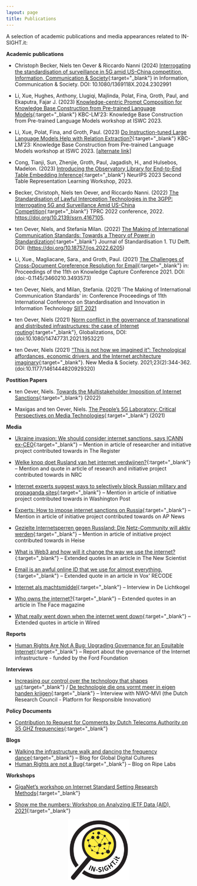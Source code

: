 ```yaml
---
layout: page
title: Publications
---
```


A selection of academic publications and media appearances related to IN-SIGHT.it:

**Academic publications**

- Christoph Becker, Niels ten Oever & Riccardo Nanni (2024) [Interrogating the standardisation of surveillance in 5G amid US–China competition, Information, Communication & Society](https://doi.org/10.1080/1369118X.2024.2302991){:target="_blank"} in Information, Communication & Society. DOI: 10.1080/1369118X.2024.2302991

- Li, Xue, Hughes, Anthony, Llugiqi, Majlinda, Polat, Fina, Groth, Paul, and Ekaputra, Fajar J. (2023) [Knowledge-centric Prompt Composition for Knowledge Base Construction from Pre-trained Language Models](https://lm-kbc.github.io/workshop2023/proceedings/3_Li.pdf){:target="_blank"} KBC-LM’23: Knowledge Base Construction from Pre-trained Language Models workshop at ISWC 2023.

- Li, Xue, Polat, Fina, and Groth, Paul. (2023) [Do Instruction-tuned Large Language Models Help with Relation Extraction?](https://openreview.net/forum?id=8DiJU0Dyqe){:target="_blank"} KBC-LM’23: Knowledge Base Construction from Pre-trained Language Models workshop at ISWC 2023. [[alternate link]](https://effyli.github.io/llmre.pdf)

- Cong, Tianji, Sun, Zhenjie, Groth, Paul, Jagadish, H., and Hulsebos, Madelon. (2023) [Introducing the Observatory Library for End-to-End Table Embedding Inference](https://openreview.net/forum?id=JIrTIMI5Yd){:target="_blank"} NeurIPS 2023 Second Table Representation Learning Workshop, 2023.

- Becker, Christoph, Niels ten Oever, and Riccardo Nanni. (2022) [The Standardisation of Lawful Interception Technologies in the 3GPP: Interrogating 5G and Surveillance Amid US-China Competition](https://papers.ssrn.com/sol3/papers.cfm?abstract_id=4167105){:target="_blank"} TPRC 2022 conference, 2022. https://doi.org/10.2139/ssrn.4167105.

- ten Oever, Niels, and Stefania Milan. (2022) [The Making of International Communication Standards: Towards a Theory of Power in Standardization](https://journals.open.tudelft.nl/jos/article/view/6205){:target="_blank"} Journal of Standardisation 1. TU Delft. DOI: (https://doi.org/10.18757/jos.2022.6205)

- Li, Xue., Magliacane, Sara., and Groth, Paul. (2021) [The Challenges of Cross-Document Coreference Resolution for Email](https://dl.acm.org/doi/abs/10.1145/3460210.3493573){:target="_blank"} in: Proceedings of the 11th on Knowledge Capture Conference 2021. DOI: (doi:-0.1145/3460210.3493573)

- ten Oever, Niels, and Milan, Stefania. (2021) 'The Making of International Communication Standards' in: Conference Proceedings of 11th International Conference on Standardisation and Innovation in Information Technology [SIIT 2021](https://www.euras.org/img/upload/pdf/EURAS_SIIT_Online_Advance_Programme_v2.pdf)

- ten Oever, Niels (2021) [Norm conflict in the governance of transnational and distributed infrastructures: the case of Internet routing](https://www.tandfonline.com/doi/pdf/10.1080/14747731.2021.1953221){:target="_blank"}, Globalizations, DOI: (doi:10.1080/14747731.2021.1953221)

- ten Oever, Niels (2021) [“This is not how we imagined it”: Technological affordances, economic drivers, and the Internet architecture imaginary](https://journals.sagepub.com/doi/full/10.1177/1461444820929320){:target="_blank"}. New Media & Society. 2021;23(2):344-362. (doi:10.1177/1461444820929320)


**Postition Papers**

- ten Oever, Niels. [Towards the Multistakeholder Imposition of Internet Sanctions](https://techpolicy.press/towards-the-multistakeholder-imposition-of-internet-sanctions/){:target="_blank"} (2022)

- Maxigas and ten Oever, Niels. [The People’s 5G Laboratory: Critical Perspectives on Media Technologies](https://raw.githubusercontent.com/in-sight-it/in-sight-it.github.io/gh-pages/assets/Peoples5GLabPostitionPaper.pdf){:target="_blank"} (2021)

**Media**

- [Ukraine invasion: We should consider internet sanctions, says ICANN ex-CEO](https://www.theregister.com/AMP/2022/03/10/internet_russia_sanctions/){:target="_blank"}
– Mention in article of researcher and initiative project contributed towards in The Register

- [Welke knop doet Rusland van het internet verdwijnen?](https://www.nrc.nl/nieuws/2022/03/11/welke-knop-doet-rusland-van-het-internet-verdwijnen-a4100649){:target="_blank"}
– Mention and quote in article of research and initiative project contributed towards in NRC

- [Internet experts suggest ways to selectively block Russian military and propaganda sites](https://www.washingtonpost.com/technology/2022/03/10/internet-russia-sanctions-proposal/){:target="_blank"}
– Mention in article of initiative project contributed towards in Washington Post

- [Experts: How to impose internet sanctions on Russia](https://apnews.com/article/russia-ukraine-technology-business-europe-8909762f92d1982acb6fca4e6dc2d183){:target="_blank"}
– Mention in article of initiative project contributed towards on AP News

- [Gezielte Internetsperren gegen Russland: Die Netz-Community will aktiv werden](https://www.heise.de/news/Gezielte-Internetsperren-gegen-Russland-Die-Netz-Community-will-aktiv-werden-6545003.html){:target="_blank"}
– Mention in article of initiative project contributed towards in Heise

- [What is Web3 and how will it change the way we use the internet?](https://www.newscientist.com/article/2301706-what-is-web3-and-how-will-it-change-the-way-we-use-the-internet/#ixzz7IJt5pmf6){:target="_blank"}
– Extended quotes in an article in The New Scientist

- [Email is an awful online ID that we use for almost everything.](https://www.vox.com/recode/22620276/what-to-do-when-you-get-someone-elses-email-security-vulnerabilities-gmail-inbox-invasion"){:target="_blank"}
– Extended quote in an article in Vox' RECODE

- [Internet als machtsmiddel](https://delichtkogel.nl/nieuwe-editie/internet-machtsmiddel/){:target="_blank"}
– Interview in De Lichtkogel

- [Who owns the internet?](https://theface.com/society/internet-outage-fastly-amazon-cloudflare-cnd){:target="_blank"}
 – Extended quotes in an article in The Face magazine

- [What really went down when the internet went down](https://www.wired.co.uk/article/fastly-internet-outage){:target="_blank"}
 – Extended quotes in article in Wired

**Reports**

- [Human Rights Are Not A Bug: Upgrading Governance for an Equitable Internet](https://www.fordfoundation.org/work/learning/research-reports/human-rights-are-not-a-bug-upgrading-governance-for-an-equitable-internet"){:target="_blank"}
 – Report about the governance of the Internet infrastructure - funded by the Ford Foundation

**Interviews**

- [Increasing our control over the technology that shapes us](https://www.nwo-mvi.nl/node/5883){:target="_blank"} /
[De technologie die ons vormt meer in eigen handen krijgen](https://www.nwo-mvi.nl/nl/node/5883){:target="_blank"}
 – Interview with NWO-MVI (the Dutch Research Council - Platform for Responsible Innovation)

**Policy Documents**

- [Contribution to Request for Comments by Dutch Telecoms Authority on 35 GHZ frequencies](https://isoc.nl/nieuws/reactie-internet-consultatie-frequentieveiling-35-ghz-band/){:target="_blank"}

**Blogs**

- [Walking the infrastructure walk and dancing the frequency dance](https://globaldigitalcultures.org/2022/04/12/walking-the-infrastructure-walk-and-dancing-the-frequency-dance-you-only-see-it-when-you-get-it/){:target="_blank"}
 – Blog for Global Digital Cultures
- [Human Rights are not a Bug](https://labs.ripe.net/author/niels-ten-oever/human-rights-are-not-a-bug/){:target="_blank"}
 – Blog on Ripe Labs

**Workshops**

- [GigaNet’s workshop on Internet Standard Setting Research Methods](https://www.giga-net.org/12-january-2022-giganets-workshop-on-internet-standard-setting-research-methods/){:target="_blank"}

- [Show me the numbers: Workshop on Analyzing IETF Data (AID), 2021](https://www.iab.org/activities/workshops/aid/){:target="_blank"}

<img src="/assets/logos/logo_branded.png" style="width: 33%; margin: auto; display: block;">